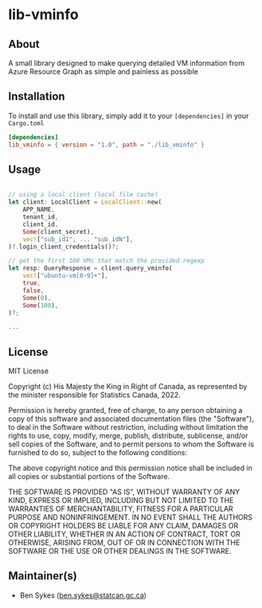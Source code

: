 # lib-vminfo

## About

A small library designed to make querying detailed VM information from Azure Resource Graph as simple and painless as possible

## Installation

To install and use this library, simply add it to your `[dependencies]` in your `Cargo.toml`

```toml
[dependencies]
lib_vminfo = { version = "1.0", path = "./lib_vminfo" }
```

## Usage

```rust

// using a local client (local file cache)
let client: LocalClient = LocalClient::new(
	APP_NAME,
	tenant_id,
	client_id,
	Some(client_secret),
	vec!["sub_id1", ... "sub_idN"],
)?.login_client_credentials()?;

// get the first 100 VMs that match the provided regexp
let resp: QueryResponse = client.query_vminfo(
	vec!["ubuntu-vm[0-9]+"],
	true,
	false,
	Some(0),
	Some(100),
)?;

...
```

## License

MIT License

Copyright (c) His Majesty the King in Right of Canada, as represented by the minister responsible for Statistics Canada, 2022.

Permission is hereby granted, free of charge, to any person obtaining a copy
of this software and associated documentation files (the "Software"), to deal
in the Software without restriction, including without limitation the rights
to use, copy, modify, merge, publish, distribute, sublicense, and/or sell
copies of the Software, and to permit persons to whom the Software is
furnished to do so, subject to the following conditions:

The above copyright notice and this permission notice shall be included in all
copies or substantial portions of the Software.

THE SOFTWARE IS PROVIDED "AS IS", WITHOUT WARRANTY OF ANY KIND, EXPRESS OR
IMPLIED, INCLUDING BUT NOT LIMITED TO THE WARRANTIES OF MERCHANTABILITY,
FITNESS FOR A PARTICULAR PURPOSE AND NONINFRINGEMENT. IN NO EVENT SHALL THE
AUTHORS OR COPYRIGHT HOLDERS BE LIABLE FOR ANY CLAIM, DAMAGES OR OTHER
LIABILITY, WHETHER IN AN ACTION OF CONTRACT, TORT OR OTHERWISE, ARISING FROM,
OUT OF OR IN CONNECTION WITH THE SOFTWARE OR THE USE OR OTHER DEALINGS IN THE
SOFTWARE.

## Maintainer(s)

- Ben Sykes (ben.sykes@statcan.gc.ca)

